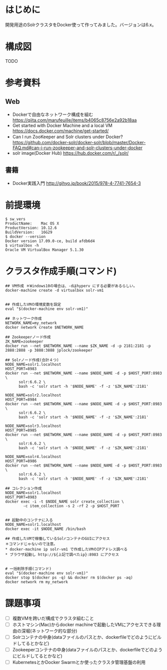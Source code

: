 # はじめに
開発用途のSolrクラスタをDocker使って作ってみました。バージョンは6.x。

# 構成図
TODO

# 参考資料
## Web
- Dockerで自由なネットワーク構成を組む https://qiita.com/marufeuille/items/b4065c8756e2a92b18aa
- Get started with Docker Machine and a local VM https://docs.docker.com/machine/get-started/
- Can I run ZooKeeper and Solr clusters under Docker?　https://github.com/docker-solr/docker-solr/blob/master/Docker-FAQ.md#can-i-run-zookeeper-and-solr-clusters-under-docker
- solr image(Docker Hub) https://hub.docker.com/r/_/solr/

## 書籍
- Docker実践入門 http://gihyo.jp/book/2015/978-4-7741-7654-3

# 前提環境
```
$ sw_vers
ProductName:	Mac OS X
ProductVersion:	10.12.6
BuildVersion:	16G29
$ docker --version
Docker version 17.09.0-ce, build afdb6d4
$ virtualbox -h
Oracle VM VirtualBox Manager 5.1.30
```

# クラスタ作成手順(コマンド)
```
## VM作成 ＊Windows10の場合は、-dはhyperv にする必要があるらしい。
docker-machine create -d virtualbox solr-vm1


## 作成したVMの環境変数を設定
eval "$(docker-machine env solr-vm1)"

## ネットワーク作成
NETWORK_NAME=my_network
docker network create $NETWORK_NAME

## Zookeeperノード作成
ZK_NAME=zookeeper
docker run --net $NETWORK_NAME --name $ZK_NAME -d -p 2181:2181 -p 2888:2888 -p 3888:3888 jplock/zookeeper

## Solrノード作成(合計４つ)
NODE_NAME=solr1.localhost
HOST_PORT=8983
docker run --net $NETWORK_NAME --name $NODE_NAME -d -p $HOST_PORT:8983 \
      solr:6.6.2 \
      bash -c 'solr start -h '$NODE_NAME' -f -z '$ZK_NAME':2181'

NODE_NAME=solr2.localhost
HOST_PORT=8984
docker run --net $NETWORK_NAME --name $NODE_NAME -d -p $HOST_PORT:8983 \
      solr:6.6.2 \
      bash -c 'solr start -h '$NODE_NAME' -f -z '$ZK_NAME':2181'

NODE_NAME=solr3.localhost
HOST_PORT=8985
docker run --net $NETWORK_NAME --name $NODE_NAME -d -p $HOST_PORT:8983 \
      solr:6.6.2 \
      bash -c 'solr start -h '$NODE_NAME' -f -z '$ZK_NAME':2181'

NODE_NAME=solr4.localhost
HOST_PORT=8986
docker run --net $NETWORK_NAME --name $NODE_NAME -d -p $HOST_PORT:8983 \
      solr:6.6.2 \
      bash -c 'solr start -h '$NODE_NAME' -f -z '$ZK_NAME':2181'

## コレクション作成
NODE_NAME=solr1.localhost
HOST_PORT=8983
docker exec -i -t $NODE_NAME solr create_collection \
        -c item_collection -s 2 -rf 2 -p $HOST_PORT


## 起動中のコンテナに入る
NODE_NAME=solr1.localhost
docker exec -it $NODE_NAME /bin/bash

## 作成したVMで稼働しているSolrコンテナのGUIにアクセス
＊コマンドじゃないので注意。
* docker-machine ip solr-vm1 で作成したVMのIPアドレス調べる
* ブラウザ起動し http://${上記で調べたip}:8983 にアクセス


# 一括削除手順(コマンド)
eval "$(docker-machine env solr-vm1)"
docker stop $(docker ps -q) && docker rm $(docker ps -aq)
docker network rm my_network
```

# 課題事項
- [ ] 複数VMを跨いだ構成でクラスタ組むこと
- [ ] ホストマシン(Mac)からdocker machineで起動したVMにアクセスできる理由の深堀(ネットワーク的な部分)
- [ ] Solrコンテナの中身(dataファイルのパスとか、dockerfileでどのようにビルドしてるとかなど)
- [ ] Zookeeperコンテナの中身(dataファイルのパスとか、dockerfileでどのようにビルドしてるとかなど)
- [ ] KubernetesとかDocker Swarmとか使ったクラスタ管理基盤の利用
